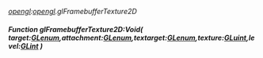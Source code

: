 _[opengl](../../modules/opengl/opengl-module.md):[opengl](../../modules/opengl/opengl-module.md).glFramebufferTexture2D_
##### Function glFramebufferTexture2D:Void( target:[GLenum](../../modules/opengl/opengl-glenum.md),attachment:[GLenum](../../modules/opengl/opengl-glenum.md),textarget:[GLenum](../../modules/opengl/opengl-glenum.md),texture:[GLuint](../../modules/opengl/opengl-gluint.md),level:[GLint](../../modules/opengl/opengl-glint.md) )

